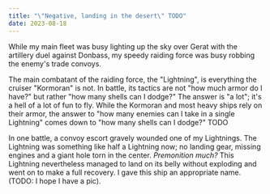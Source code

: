 ```yaml
---
title: "\"Negative, landing in the desert\" TODO"
date: 2023-08-18
---
```

While my main fleet was busy lighting up the sky over Gerat with the artillery duel against Donbass, my speedy raiding force was busy robbing the enemy's trade convoys.

The main combatant of the raiding force, the "Lightning", is everything the cruiser "Kormoran" is not. In battle, its tactics are not "how much armor do I have?" but rather "how many shells can I dodge?" The answer is "a lot"; it's a hell of a lot of fun to fly. While the Kormoran and most heavy ships rely on their armor, the answer to "how many enemies can I take in a single Lightning" comes down to "how many shells can I dodge?" TODO

In one battle, a convoy escort gravely wounded one of my Lightnings. The Lightning was something like half a Lightning now; no landing gear, missing engines and a giant hole torn in the center. _Premonition much?_ This Lightning nevertheless managed to land on its belly without exploding and went on to make a full recovery. I gave this ship an appropriate name.
(TODO: I hope I have a pic).
